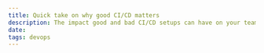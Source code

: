 ```yaml
---
title: Quick take on why good CI/CD matters
description: The impact good and bad CI/CD setups can have on your team
date:
tags: devops
---
```

